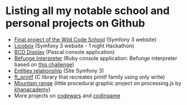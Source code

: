 # Listing all my notable school and personal projects on Github

 - [Final project of the Wild Code School](https://github.com/cyril-lemaire/projet_final_WCS/tree/Chirilu) (Symfony 3 website)
 - [Licobox](https://github.com/cyril-lemaire/Licobox) (Symfony 3 website - 1 night Hackathon)
 - [BCD Display](https://github.com/cyril-lemaire/BCD) (Pascal console application)
 - [Befunge Interpreter](https://github.com/cyril-lemaire/BefungeInterpreter) (Ruby console application: Befunge interpreter based on [this challenge](https://www.codewars.com/kata/befunge-interpreter))
 - [Entities relationship](https://github.com/cyril-lemaire/relationsEntreEntites) (Site Symfony 3)
 - [ft_printf](https://github.com/cyril-lemaire/ft_printf_v2) (C library that recreates printf family using only write)
 - [Mountain range](https://fr.khanacademy.org/computer-programming/projet-driv-de-projet-une-chane-de-montagnes/5774157287948288) (little procedural graphic project on processing.js by [khanacademy](https://fr.khanacademy.org))
 - More projects on [codewars](https://www.codewars.com/users/cyril-lemaire/completed) and [codingame](https://www.codingame.com/profile/f529ecfbb6cc3b402a40027fd38beec14437821)